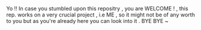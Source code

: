 Yo !! 
In case you stumbled upon this repositry , you are WELCOME ! , this rep. works on a very crucial project , i.e ME , so it might not be of any worth to you but as you're already here you can look into it . 
BYE BYE ~
